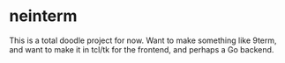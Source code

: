 # neinterm

This is a total doodle project for now. Want to make something like 9term,
and want to make it in tcl/tk for the frontend, and perhaps a
Go backend.
